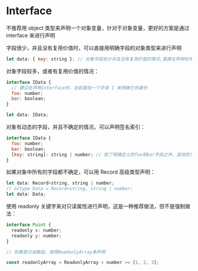 # Interface

不推荐用 object 类型来声明一个对象变量，针对于对象变量，更好的方案是通过 interface 来进行声明

字段很少，并且没有复用价值时，可以直接用明确字段的对象类型来进行声明

```js
let data: { key: string }; // 对象字段较少并且没有复用价值的情况,直接在声明句中用字面量
```

对象字段较多，或者有复用价值的情况：

```js
interface IData {
  // 建议在声明interface时，在前面加一个字母 I 来明确它的身份
  foo: number;
  bar: boolean;
}

let data: IData;
```

对象有动态的字段，并且不确定的情况，可以声明签名索引：

```js
interface IData {
  foo: number;
  bar: boolean;
  [key: string]: string | number; // 除了明确定义的foo和bar字段之外，其他的字段为string或者n
}
```

如果对象中所有的字段都不确定，可以用 Record 高级类型声明：

```js
let data: Record<string, string | number;
// ortype Data = Record<string, string | number;
let data: Data;

```

使用 readonly 关键字来对只读属性进行声明，这是一种推荐做法，但不是强制做法：

```js
interface Point {
  readonly x: number;
  readonly y: number;
}

// 如果是只读数组，使用ReadonlyArray来声明

const readonlyArray = ReadonlyArray < number >= [1, 2, 3];
```
